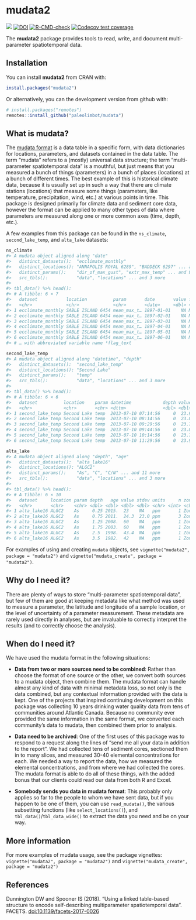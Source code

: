 
<!-- README.md is generated from README.Rmd. Please edit that file -->

# mudata2

<!-- badges: start -->

[![](https://cranlogs.r-pkg.org/badges/mudata2)](https://cran.r-project.org/package=mudata2)
[![DOI](https://img.shields.io/static/v1?label=DOI&message=10.1139%2Ffacets-2017-0026&color=blue)](https://doi.org/10.1139/facets-2017-0026)
[![R-CMD-check](https://github.com/paleolimbot/mudata2/actions/workflows/R-CMD-check.yaml/badge.svg)](https://github.com/paleolimbot/mudata2/actions/workflows/R-CMD-check.yaml)
[![Codecov test
coverage](https://codecov.io/gh/paleolimbot/mudata2/branch/master/graph/badge.svg)](https://app.codecov.io/gh/paleolimbot/mudata2?branch=master)
<!-- badges: end -->

The **mudata2** package provides tools to read, write, and document
multi-parameter spatiotemporal data.

## Installation

You can install **mudata2** from CRAN with:

``` r
install.packages("mudata2")
```

Or alternatively, you can the development version from github with:

``` r
# install.packages("remotes")
remotes::install_github("paleolimbot/mudata")
```

## What is mudata?

The [mudata
format](https://www.facetsjournal.com/doi/10.1139/facets-2017-0026) is a
data table in a specific form, with data dictionaries for locations,
parameters, and datasets contained in the data table. The term “mudata”
refers to a (mostly) universal data structure; the term “multi-parameter
spatiotemporal data” is a mouthful, but just means that you measured a
bunch of things (parameters) in a bunch of places (locations) at a bunch
of different times. The best example of this is historical climate data,
because it is usually set up in such a way that there are climate
stations (locations) that measure some things (parameters, like
temperature, precipitation, wind, etc.) at various points in time. This
package is designed primarily for climate data and sediment core data,
however the format can be applied to many other types of data where
parameters are measured along one or more common axes (time, depth,
etc.).

A few examples from this package can be found in the `ns_climate`,
`second_lake_temp`, and `alta_lake` datasets:

``` r
ns_climate
#> A mudata object aligned along "date"
#>   distinct_datasets():  "ecclimate_monthly"
#>   distinct_locations(): "ANNAPOLIS ROYAL 6289", "BADDECK 6297" ... and 13 more
#>   distinct_params():    "dir_of_max_gust", "extr_max_temp" ... and 9 more
#>   src_tbls():           "data", "locations" ... and 3 more
#> 
#> tbl_data() %>% head():
#> # A tibble: 6 × 7
#>   dataset           location          param       date       value flag  flag_…¹
#>   <chr>             <chr>             <chr>       <date>     <dbl> <chr> <chr>  
#> 1 ecclimate_monthly SABLE ISLAND 6454 mean_max_t… 1897-01-01    NA M     Missing
#> 2 ecclimate_monthly SABLE ISLAND 6454 mean_max_t… 1897-02-01    NA M     Missing
#> 3 ecclimate_monthly SABLE ISLAND 6454 mean_max_t… 1897-03-01    NA M     Missing
#> 4 ecclimate_monthly SABLE ISLAND 6454 mean_max_t… 1897-04-01    NA M     Missing
#> 5 ecclimate_monthly SABLE ISLAND 6454 mean_max_t… 1897-05-01    NA M     Missing
#> 6 ecclimate_monthly SABLE ISLAND 6454 mean_max_t… 1897-06-01    NA M     Missing
#> # … with abbreviated variable name ¹​flag_text
```

``` r
second_lake_temp
#> A mudata object aligned along "datetime", "depth"
#>   distinct_datasets():  "second_lake_temp"
#>   distinct_locations(): "Second Lake"
#>   distinct_params():    "temp"
#>   src_tbls():           "data", "locations" ... and 3 more
#> 
#> tbl_data() %>% head():
#> # A tibble: 6 × 6
#>   dataset          location    param datetime            depth value
#>   <chr>            <chr>       <chr> <dttm>              <dbl> <dbl>
#> 1 second_lake_temp Second Lake temp  2013-07-10 07:14:56     0  23.9
#> 2 second_lake_temp Second Lake temp  2013-07-10 08:14:56     0  23.8
#> 3 second_lake_temp Second Lake temp  2013-07-10 09:29:56     0  23.7
#> 4 second_lake_temp Second Lake temp  2013-07-10 09:44:56     0  23.8
#> 5 second_lake_temp Second Lake temp  2013-07-10 10:14:56     0  23.7
#> 6 second_lake_temp Second Lake temp  2013-07-10 11:29:56     0  23.9
```

``` r
alta_lake
#> A mudata object aligned along "depth", "age"
#>   distinct_datasets():  "alta_lake16"
#>   distinct_locations(): "ALGC2"
#>   distinct_params():    "As", "C", "C/N" ... and 11 more
#>   src_tbls():           "data", "locations" ... and 3 more
#> 
#> tbl_data() %>% head():
#> # A tibble: 6 × 10
#>   dataset     location param depth   age value stdev units     n zone  
#>   <chr>       <chr>    <chr> <dbl> <dbl> <dbl> <dbl> <chr> <int> <chr> 
#> 1 alta_lake16 ALGC2    As     0.25 2015.  23    NA   ppm       1 Zone 3
#> 2 alta_lake16 ALGC2    As     0.75 2011.  24.3  23.0 ppm       3 Zone 3
#> 3 alta_lake16 ALGC2    As     1.25 2008.  60    NA   ppm       1 Zone 3
#> 4 alta_lake16 ALGC2    As     1.75 2003.  60    NA   ppm       1 Zone 3
#> 5 alta_lake16 ALGC2    As     2.5  1998.  43.4  NA   ppm       1 Zone 3
#> 6 alta_lake16 ALGC2    As     3.5  1982.  42    NA   ppm       1 Zone 3
```

For examples of using and creating `mudata` objects, see
`vignette("mudata2", package = "mudata2")` and
`vignette("mudata_create", package = "mudata2")`.

## Why do I need it?

There are plenty of ways to store “multi-parameter spatiotemporal data”,
but few of them are good at keeping metadata like what method was used
to measure a parameter, the latitude and longitude of a sample location,
or the level of uncertainty of a parameter measurement. These metadata
are rarely used directly in analyses, but are invaluable to correctly
interpret the results (and to correctly choose the analysis).

## When do I need it?

We have used the mudata format in the following situations:

- **Data from two or more sources need to be combined**: Rather than
  choose the format of one source or the other, we convert both sources
  to a mudata object, then combine them. The mudata format can handle
  almost any kind of data with minimal metadata loss, so not only is the
  data combined, but any contextual information provided with the data
  is kept. One of the projects that inspired continuing development on
  this package was collecting 10 years drinking water quality data from
  tens of communities around Atlantic Canada. Because no community ever
  provided the same information in the same format, we converted each
  community’s data to mudata, then combined them prior to analysis.

- **Data need to be archived**: One of the first uses of this package
  was to respond to a request along the lines of “send me all your data
  in addition to the report”. We had collected tens of sediment cores,
  sectioned them in to many slices, and measured 30-40 elemental
  concentrations for each. We needed a way to report the data, how we
  measured the elemental concentrations, and from where we had collected
  the cores. The mudata format is able to do all of these things, with
  the added bonus that our clients could read our data from both R and
  Excel.

- **Somebody sends you data in mudata format**: This probably only
  applies so far to the people to whom we have sent data, but if you
  happen to be one of them, you can use `read_mudata()`, the various
  subsetting functions (like `select_locations()`), and
  `tbl_data()`/`tbl_data_wide()` to extract the data you need and be on
  your way.

## More information

For more examples of mudata usage, see the package vignettes:
`vignette("mudata2", package = "mudata2")` and
`vignette("mudata_create", package = "mudata2")`

## References

Dunnington DW and Spooner IS (2018). “Using a linked table-based
structure to encode self-describing multiparameter spatiotemporal data”.
FACETS.
[doi:10.1139/facets-2017-0026](https://doi.org/10.1139/facets-2017-0026)
